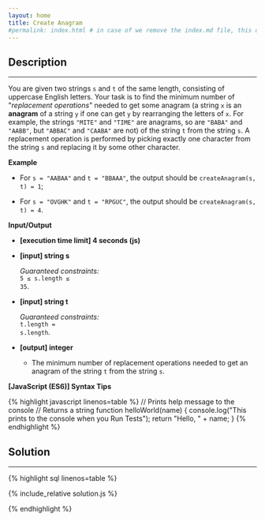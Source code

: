```yaml
---
layout: home
title: Create Anagram
#permalink: index.html # in case of we remove the index.md file, this doc will be the index page
---
```


<div class="row">
<div class="columnStmt" markdown="1">

## Description

---

You are given two strings <code>s</code> and <code>t</code> of the same length, consisting of uppercase English letters. Your task is to find the minimum number of "_replacement operations_" needed to get some anagram (a string <code>x</code> is an **anagram** of a string <code>y</code> if one can get <code>y</code> by rearranging the letters of <code>x</code>. For example, the strings <code>"MITE"</code> and <code>"TIME"</code> are anagrams, so are <code>"BABA"</code> and <code>"AABB"</code>, but <code>"ABBAC"</code> and <code>"CAABA"</code> are not) of the string <code>t</code> from the string <code>s</code>. A replacement operation is performed by picking exactly one character from the string <code>s</code> and replacing it by some other character.

**Example**

- For <code>s = "AABAA"</code> and <code>t = "BBAAA"</code>, the output should be
  <code>createAnagram(s, t) = 1</code>;

- For <code>s = "OVGHK"</code> and <code>t = "RPGUC"</code>, the output should be
  <code>createAnagram(s, t) = 4</code>.

**Input/Output**

- **[execution time limit] 4 seconds (js)**

- **[input] string s**

  _Guaranteed constraints:_<br>
  <code>5 ≤ s.length ≤ 35</code>.

- **[input] string t**

  _Guaranteed constraints:_<br>
  <code>t.length = s.length</code>.

- **[output] integer**
  - The minimum number of replacement operations needed to get an anagram of the string <code>t</code> from the string <code>s</code>.

**[JavaScript (ES6)] Syntax Tips**

{% highlight javascript linenos=table %}
// Prints help message to the console
// Returns a string
function helloWorld(name) {
console.log("This prints to the console when you Run Tests");
return "Hello, " + name;
}
{% endhighlight %}

</div>
<div class="columnSol" markdown="1">

## Solution

---

{% highlight sql linenos=table %}

{% include_relative solution.js %}

{% endhighlight %}

</div>
</div>
